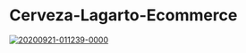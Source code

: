 # Cerveza-Lagarto-Ecommerce
<a href="https://ibb.co/jHBpH2n"><img src="https://i.ibb.co/YbYrbMH/20200921-011239-0000.png" alt="20200921-011239-0000" border="0"></a>
